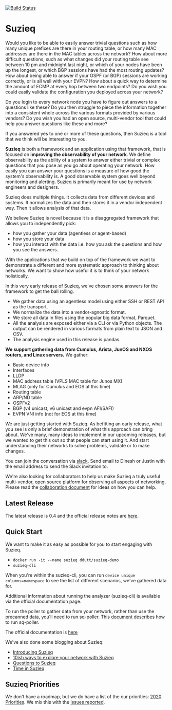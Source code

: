 [![Build Status](https://travis-ci.org/netenglabs/suzieq.svg?branch=master)](https://travis-ci.org/netenglabs/suzieq)

# Suzieq

Would you like to be able to easily answer trivial questions such as how many unique prefixes are there in your routing table, or how many MAC addresses are there in the MAC tables across the network? How about more difficult questions, such as what changes did your routing table see between 10 pm and midnight last night, or which of your nodes have been up the longest, or which BGP sessions have had the most routing updates? How about being able to answer if your OSPF (or BGP) sessions are working correctly, or is all well with your EVPN? How about a quick way to determine the amount of ECMP at every hop between two endpoints? Do you wish you could easily validate the configuration you deployed across your network? 

Do you login to every network node you have to figure out answers to a questions like these? Do you then struggle to piece the information together into a consistent whole across the various formats provided by various vendors? Do you wish you had an open source, multi-vendor tool that could help you answer questions like these and more?

If you answered yes to one or more of these questions, then Suzieq is a tool that we think will be interesting to you. 

**Suzieq** is both a framework and an application using that framework, that is focused on **improving the observability of your network**.  We define observability as the ability of a system to answer either trivial or complex questions that you pose as you go about operating your network. How easily you can answer your questions is a measure of how good the system's observability is. A good observable system goes well beyond monitoring and alerting. Suzieq is primarily meant for use by network engineers and designers.

Suzieq does multiple things. It collects data from different devices and systems. It normalizes the data and then stores it in a vendor independent way. Then it allows analysis of that data. 

We believe Suzieq is novel because it is a disaggregated framework that allows you to independently pick:

* how you gather your data (agentless or agent-based)
* how you store your data
* how you interact with the data i.e. how you ask the questions and how you see the answers.

With the applications that we build on top of the framework we want to demonstrate a different and more systematic approach to thinking about networks. We want to show how useful it is to think of your network holistically.

In this very early release of Suzieq, we've chosen some answers for the framework to get the ball rolling. 

* We gather data using an agentless model using either SSH or REST API as the transport. 
* We normalize the data into a vendor-agnostic format.
* We store all data in files using the popular big data format, Parquet. 
* All the analysis are exposed either via a CLI or via Python objects. The output can be rendered in various formats from plain text to JSON and CSV.
* The analysis engine used in this release is pandas.

**We support gathering data from Cumulus, Arista, JunOS and NXOS routers, and Linux servers.** We gather:

* Basic device info
* Interfaces
* LLDP
* MAC address table (VPLS MAC table for Junos MX)
* MLAG (only for Cumulus and EOS at this time)
* Routing table
* ARP/ND table
* OSPFv2
* BGP (v4 unicast, v6 unicast and evpn AFI/SAFI)
* EVPN VNI info (not for EOS at this time)

We are just getting started with Suzieq. As befitting an early release, what you see is only a brief demonstration of what this approach can bring about. We've many, many ideas to implement in our upcoming releases, but we wanted to get this out so that people can start using it. And start understanding their networks to solve problems, validate or to make changes.

You can join the conversation via [slack](https://netenglabs.slack.com). Send email to Dinesh or Justin with the email address to send the Slack invitation to.

We're also looking for collaborators to help us make Suzieq a truly useful multi-vendor, open source platform for observing all aspects of networking. Please read the [collaboration document](./CONTRIBUTING.md) for ideas on how you can help. 

## Latest Release

The latest release is 0.4 and the official release notes are [here](https://suzieq.readthedocs.io/en/latest/release-notes/).

## Quick Start

We want to make it as easy as possible for you to start engaging with Suzieq. 

* `docker run -it --name suzieq ddutt/suzieq-demo`
* `suzieq-cli`

When you're within the suzieq-cli, you can run ```device unique columns=namespace``` to see the list of different scenarios, we've gathered data for.

Additional information about running the analyzer (suzieq-cli) is available via the official documentation page.

To run the poller to gather data from your network, rather than use the precanned data, you'll need to run sq-poller. This [document](https://suzieq.readthedocs.io/en/latest/poller/) describes how to run sq-poller. 

The official documentation is [here](https://suzieq.readthedocs.io/en/latest/) 

We've also done some blogging about Suzieq:

* [Introducing Suzieq](https://elegantnetwork.github.io/posts/Suzieq/)
* [10ish ways to explore your network with Suzieq](https://elegantnetwork.github.io/posts/10ish_ways_to_explore_your_network_with_Suzieq/)
* [Questions to Suzieq](https://elegantnetwork.github.io/posts/10qa-suzieq/)
* [Time in Suzieq](https://elegantnetwork.github.io/posts/time-suzieq/)

## Suzieq Priorities

We don't have a roadmap, but we do have a list of the our priorities: [2020 Priorities](https://github.com/netenglabs/suzieq/blob/master/docs/2020-priority.md). We mix this with the [issues reported](https://github.com/netenglabs/suzieq/issues). 
